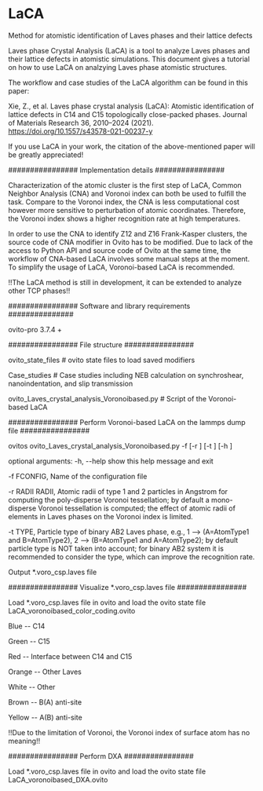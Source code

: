 # LaCA
Method for atomistic identification of Laves phases and their lattice defects

Laves phase Crystal Analysis (LaCA) is a tool to analyze Laves phases and their lattice defects in atomistic simulations.
This document gives a tutorial on how to use LaCA on analzying Laves phase atomistic structures.

The workflow and case studies of the LaCA algorithm can be found in this paper:

Xie, Z., et al. Laves phase crystal analysis (LaCA): Atomistic identification of lattice defects in C14 and C15 topologically close-packed phases. Journal of Materials Research 36, 2010–2024 (2021). https://doi.org/10.1557/s43578-021-00237-y

If you use LaCA in your work, the citation of the above-mentioned paper will be greatly appreciated!

################ Implementation details ################

Characterization of the atomic cluster is the first step of LaCA, Common Neighbor Analysis (CNA) and Voronoi index can both be used to fulfill the task. Compare to the Voronoi index, the CNA is less computational cost however more sensitive to perturbation of atomic coordinates. Therefore, the Voronoi index shows a higher recognition rate at high temperatures.

In order to use the CNA to identify Z12 and Z16 Frank-Kasper clusters, the source code of CNA modifier in Ovito has to be modified. Due to lack of the access to Python API and source code of Ovito at the same time, the workflow of CNA-based LaCA involves some manual steps at the moment. To simplify the usage of LaCA, Voronoi-based LaCA is recommended.

!!The LaCA method is still in development, it can be extended to analyze other TCP phases!!

################  Software and library requirements ###############

ovito-pro 3.7.4 +

################ File structure ################

ovito_state_files                               # ovito state files to load saved modifiers

Case_studies                                    # Case studies including NEB calculation on synchroshear, nanoindentation, and slip transmission

ovito_Laves_crystal_analysis_Voronoibased.py    # Script of the Voronoi-based LaCA

################  Perform Voronoi-based LaCA on the lammps dump file ################

ovitos ovito_Laves_crystal_analysis_Voronoibased.py -f <CONFIG> [-r <AtomicRadii>] [-t <ParticleType>] [-h <HELP>]

optional arguments:
  -h, --help            show this help message and exit
  
  -f FCONFIG,           Name of the configuration file
  
  -r RADII RADII,       Atomic radii of type 1 and 2 particles in Angstrom for computing the poly-disperse Voronoi tessellation; by default a mono-disperse Voronoi tessellation is computed; the effect of atomic radii of elements in Laves phases on the Voronoi index is limited.
  
  -t TYPE,              Particle type of binary AB2 Laves phase, e.g., 1 --> (A=AtomType1 and B=AtomType2), 2 --> (B=AtomType1 and A=AtomType2); by default particle type is NOT taken into account; for binary AB2 system it is recommended to consider the type, which can improve the recognition rate.
  
Output *.voro_csp.laves file

  
################  Visualize *.voro_csp.laves file ################
  
  
Load *.voro_csp.laves file in ovito and load the ovito state file LaCA_voronoibased_color_coding.ovito
  
Blue -- C14 
  
Green -- C15
  
Red -- Interface between C14 and C15
  
Orange -- Other Laves
  
White -- Other
  
Brown -- B(A) anti-site
  
Yellow -- A(B) anti-site
  
!!Due to the limitation of Voronoi, the Voronoi index of surface atom has no meaning!!
  

################  Perform DXA ################ 
    
Load *.voro_csp.laves file in ovito and load the ovito state file LaCA_voronoibased_DXA.ovito
